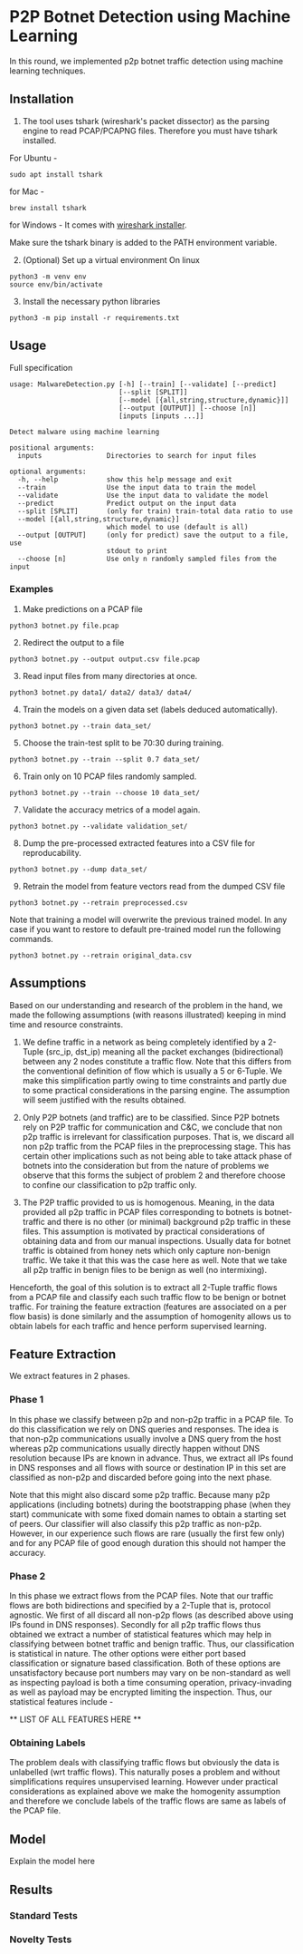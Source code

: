 # P2P Botnet Detection using Machine Learning
In this round, we implemented p2p botnet traffic detection using machine learning techniques.
## Installation
1. The tool uses tshark (wireshark's packet dissector) as the parsing engine to read PCAP/PCAPNG files. Therefore you must have tshark installed.

For Ubuntu -
```
sudo apt install tshark
```
for Mac -
```
brew install tshark
```
for Windows -
It comes with [wireshark installer](https://www.wireshark.org/#download).

Make sure the tshark binary is added to the PATH environment variable.

2. (Optional) Set up a virtual environment On linux
```
python3 -m venv env
source env/bin/activate
```
3. Install the necessary python libraries
```
python3 -m pip install -r requirements.txt
```
## Usage
Full specification
```
usage: MalwareDetection.py [-h] [--train] [--validate] [--predict]
                           [--split [SPLIT]]
                           [--model [{all,string,structure,dynamic}]]
                           [--output [OUTPUT]] [--choose [n]]
                           [inputs [inputs ...]]

Detect malware using machine learning

positional arguments:
  inputs                Directories to search for input files

optional arguments:
  -h, --help            show this help message and exit
  --train               Use the input data to train the model
  --validate            Use the input data to validate the model
  --predict             Predict output on the input data
  --split [SPLIT]       (only for train) train-total data ratio to use
  --model [{all,string,structure,dynamic}]
                        which model to use (default is all)
  --output [OUTPUT]     (only for predict) save the output to a file, use
                        stdout to print
  --choose [n]          Use only n randomly sampled files from the input

```
### Examples
1. Make predictions on a PCAP file
```
python3 botnet.py file.pcap
```
2. Redirect the output to a file
```
python3 botnet.py --output output.csv file.pcap
```
3. Read input files from many directories at once.
```
python3 botnet.py data1/ data2/ data3/ data4/
```
4. Train the models on a given data set (labels deduced automatically).
```
python3 botnet.py --train data_set/
```
5. Choose the train-test split to be 70:30 during training.
```
python3 botnet.py --train --split 0.7 data_set/
```
6. Train only on 10 PCAP files randomly sampled.
```
python3 botnet.py --train --choose 10 data_set/
```
7. Validate the accuracy metrics of a model again.
```
python3 botnet.py --validate validation_set/
```
8. Dump the pre-processed extracted features into a CSV file for reproducability.
```
python3 botnet.py --dump data_set/
```
9. Retrain the model from feature vectors read from the dumped CSV file
```
python3 botnet.py --retrain preprocessed.csv
``` 

Note that training a model will overwrite the previous trained model. In any case if you want to restore to default pre-trained model run the following commands.
```
python3 botnet.py --retrain original_data.csv
```

## Assumptions
Based on our understanding and research of the problem in the hand, we made the following assumptions (with reasons illustrated) keeping in mind time and resource constraints.

1. We define traffic in a network as being completely identified by a 2-Tuple (src_ip, dst_ip) meaning all the packet exchanges (bidirectional) between any 2 nodes constitute a traffic flow. Note that this differs from the conventional definition of flow which is usually a 5 or 6-Tuple. We make this simplification partly owing to time constraints and partly due to some practical considerations in the parsing engine. The assumption will seem justified with the results obtained.

2. Only P2P botnets (and traffic) are to be classified. Since P2P botnets rely on P2P traffic for communication and C&C, we conclude that non p2p traffic is irrelevant for classification purposes. That is, we discard all non p2p traffic from the PCAP files in the preprocessing stage. This has certain other implications such as not being able to take attack phase of botnets into the consideration but from the nature of problems we observe that this forms the subject of problem 2 and therefore choose to confine our classification to p2p traffic only.

3. The P2P traffic provided to us is homogenous. Meaning, in the data provided all p2p traffic in PCAP files corresponding to botnets is botnet-traffic and there is no other (or minimal) background p2p traffic in these files. This assumption is motivated by practical considerations of obtaining data and from our manual inspections. Usually data for botnet traffic is obtained from honey nets which only capture non-benign traffic. We take it that this was the case here as well. Note that we take all p2p traffic in benign files to be benign as well (no intermixing).

Henceforth, the goal of this solution is to extract all 2-Tuple traffic flows from a PCAP file and classify each such traffic flow to be benign or botnet traffic. For training the feature extraction (features are associated on a per flow basis) is done similarly and the assumption of homogenity allows us to obtain labels for each traffic and hence perform supervised learning.

## Feature Extraction

We extract features in 2 phases.

### Phase 1
In this phase we classify between p2p and non-p2p traffic in a PCAP file. To do this classification we rely on DNS queries and responses. The idea is that non-p2p communications usually involve a DNS query from the host whereas p2p communications usually directly happen without DNS resolution because IPs are known in advance. Thus, we extract all IPs found in DNS responses and all flows with source or destination IP in this set are classified as non-p2p and discarded before going into the next phase.

Note that this might also discard some p2p traffic. Because many p2p applications (including botnets) during the bootstrapping phase (when they start) communicate with some fixed domain names to obtain a starting set of peers. Our classifier will also classify this p2p traffic as non-p2p. However, in our experience such flows are rare (usually the first few only) and for any PCAP file of good enough duration this should not hamper the accuracy.

### Phase 2

In this phase we extract flows from the PCAP files. Note that our traffic flows are both bidirections and specified by a 2-Tuple that is, protocol agnostic. We first of all discard all non-p2p flows (as described above using IPs found in DNS responses). Secondly for all p2p traffic flows thus obtained we extract a number of statistical features which may help in classifying between botnet traffic and benign traffic. Thus, our classification is statistical in nature. The other options were either port based classification or signature based classification. Both of these options are unsatisfactory because port numbers may vary on be non-standard as well as inspecting payload is both a time consuming operation, privacy-invading as well as payload may be encrypted limiting the inspection. Thus, our statistical features include -

** LIST OF ALL FEATURES HERE **

### Obtaining Labels

The problem deals with classifying traffic flows but obviously the data is unlabelled (wrt traffic flows). This naturally poses a problem and without simplifications requires unsupervised learning. However under practical considerations as explained above we make the homogenity assumption and therefore we conclude labels of the traffic flows are same as labels of the PCAP file.

## Model

Explain the model here

## Results

### Standard Tests

### Novelty Tests
